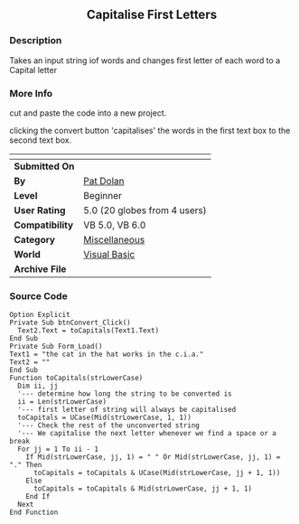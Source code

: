 ﻿<div align="center">

## Capitalise First Letters


</div>

### Description

Takes an input string iof words and changes first letter of each word to a Capital letter
 
### More Info
 
cut and paste the code into a new project.

clicking the convert button 'capitalises' the words in the first text box to the second text box.


<span>             |<span>
---                |---
**Submitted On**   |
**By**             |[Pat Dolan](https://github.com/Planet-Source-Code/PSCIndex/blob/master/ByAuthor/pat-dolan.md)
**Level**          |Beginner
**User Rating**    |5.0 (20 globes from 4 users)
**Compatibility**  |VB 5\.0, VB 6\.0
**Category**       |[Miscellaneous](https://github.com/Planet-Source-Code/PSCIndex/blob/master/ByCategory/miscellaneous__1-1.md)
**World**          |[Visual Basic](https://github.com/Planet-Source-Code/PSCIndex/blob/master/ByWorld/visual-basic.md)
**Archive File**   |[](https://github.com/Planet-Source-Code/pat-dolan-capitalise-first-letters__1-6523/archive/master.zip)





### Source Code

```
Option Explicit
Private Sub btnConvert_Click()
  Text2.Text = toCapitals(Text1.Text)
End Sub
Private Sub Form_Load()
Text1 = "the cat in the hat works in the c.i.a."
Text2 = ""
End Sub
Function toCapitals(strLowerCase)
  Dim ii, jj
  '--- determine how long the string to be converted is
  ii = Len(strLowerCase)
  '--- first letter of string will always be capitalised
  toCapitals = UCase(Mid(strLowerCase, 1, 1))
  '--- Check the rest of the unconverted string
  '--- We capitalise the next letter whenever we find a space or a break
  For jj = 1 To ii - 1
    If Mid(strLowerCase, jj, 1) = " " Or Mid(strLowerCase, jj, 1) = "." Then
      toCapitals = toCapitals & UCase(Mid(strLowerCase, jj + 1, 1))
    Else
      toCapitals = toCapitals & Mid(strLowerCase, jj + 1, 1)
    End If
  Next
End Function
```

